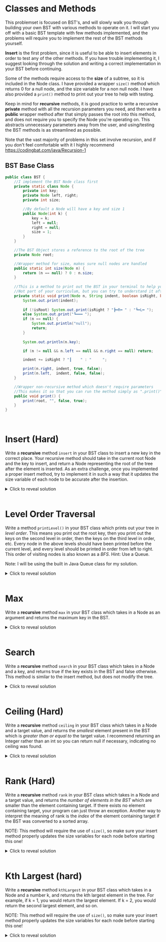 # Classes and Methods
This problemset is focused on BST's, and will slowly walk you through building your own BST with various methods to operate on it. I will start you off with a basic BST template with few methods implemented, and the problems will require you to implement the rest of the BST methods yourself.

 **Insert** is the first problem, since it is useful to be able to insert elements in order to test any of the other methods. If you have trouble implementing it, I suggest looking through the solution and writing a correct implementation in your BST before continuing. 
 
 Some of the methods require access to the **size** of a subtree, so it is included in the Node class. I have provided a wrapper `size()` method which returns 0 for a null node, and the size variable for a non null node. I have also provided a `print()` method to print out your tree to help with testing. 

 Keep in mind for **recursive** methods, it is good practice to write a recursive **private** method with all the recursion parameters you need, and then write a **public** wrapper method after that simply passes the root into this method, and does not require you to specify the Node you're operating on. This abstracts unnecessary parameters away from the user, and using/testing the BST methods is as streamlined as possible.

 Note that the vast majority of problems in this set involve recursion, and if you don't feel comfortable with it I highly recommend https://codingbat.com/java/Recursion-1

## BST Base Class
```java
public class BST {
    //I implement the BST Node class first
    private static class Node {
        private int key;
        private Node left, right;
        private int size;

        //By default a Node will have a key and size 1
        public Node(int k) {
            key = k;
            left = null;
            right = null;
            size = 1;
        }
    }

    //The BST Object stores a reference to the root of the tree
    private Node root;

    //Wrapper method for size, makes sure null nodes are handled
    public static int size(Node n) {
        return (n == null) ? 0 : n.size;
    }
    
    //This is a method to print out the BST in your terminal to help you test
    //Not part of your curriculum, but you can try to understand it after completing this problemset!
    private static void print(Node n, String indent, boolean isRight, boolean isRoot) {
        System.out.print(indent);
        
        if (!isRoot) System.out.print(isRight ? "┣━R━ " : "┗━L━ ");
        else System.out.print("┗━━━ ");
        if (n == null) {
            System.out.println("null");
            return;
        }
        
        System.out.println(n.key);

        if (n != null && n.left == null && n.right == null) return;

        indent += isRight ? "┃    " : "     ";

        print(n.right, indent, true, false);
        print(n.left,  indent, false, false);
    }

    //Wrapper non-recursive method which doesn't require parameters
    //This makes it so that you can run the method simply as ".print()" in your main method
    public void print() {
        print(root, "", false, true);
    }
} 
```
<br>

# Insert (Hard)
Write a **recursive** method `insert` in your BST class to insert a new key in the correct place. Your recursive method should take in the current root Node and the key to insert, and return a Node representing the root of the tree after the element is inserted. As an extra challenge, once you implemented a proper insert method, try to implement it in such a way that it updates the size variable of each node to be accurate after the insertion.

<details>
<summary>Click to reveal solution</summary>

## Solution
Insert for BST involves navigating to where the node would go if it existed in the list, then inserting the new node when you hit null. If the new key's value already exists, your method can simply do nothing. We can break the recursion into several cases. 

The first case is where the root is null. In this case, we can simply return a new node containing the new key. 

The next case is when the key we want to insert is less than the current node's key. In this case, we want to set the current node's ".left" to a recursive call to the left, since we know we will be inserting somewhere in the left subtree. If the key we want to insert is greater, we want to do the same but for the right.

```java
//Takes in a node and key, and returns the node after the new element is inserted
private static Node insert(Node n, int k) {
    //If current node is null, return a new node with new key
    if (n == null) return new Node(k);

    //If new key is smaller, set n.left to a recursive call
    if (k < n.key) n.left = insert(n.left, k);

    //If new key is bigger, set n.right to a recursive call
    else if (k > n.key) n.right = insert(n.right, k);

    //Update the size of the current node, and then return it
    n.size = size(n.left) + size(n.right) + 1;
    return n;

    //Note that if k == n.key, nothing happens and n is returned unchanged
}

//Public wrapper method, only takes in k and applies insert to the root
public void insert(int k) {
    root = insert(root, k);
}
```
If n is the number of elements in the BST, the worst case runtime of insert is O(n) given a completely imbalanced tree, since you may have to traverse every element in the tree before inserting. The space complexity in this worst case is O(n) as well, since you are making n recursive calls, resulting in O(n) call stack space. Even though the worst case is O(n), in the average case with a relatively balanced tree, the runtime and space complexity should both be O(logn), corresponding to the height of the tree. 
</details>
<br>

# Level Order Traversal
Write a method `printLevel()` in your BST class which prints out your tree in *level order*. This means you print out the root key, then you print out the keys on the second level in order, then the keys on the third level in order, etc. Every node in the above levels should have been printed before the current level, and every level should be printed in order from left to right. This order of visiting nodes is also known as a *BFS*. Hint: Use a Queue.

Note: I will be using the built in Java Queue class for my solution.

<details>
<summary>Click to reveal solution</summary>

## Solution
The procedure to conduct a level order traversal of a BST with a queue involves first enqueueing the root. Then, at each step, you dequeue from the queue, enqueue the children of the current node, and print out the current node. This process ensures that all the nodes of one level are visited before the next, since the next level is enqueued after all the nodes of the current level. By enqueueing the left and then the right child, every level will be printed out from left to right. 

```java
public void printLevel() {
    Queue<Node> q = new LinkedList<>();
    q.add(root); //Enqueue the root

    //Keep going until we run out of nodes to print
    while (!q.isEmpty()) {
        //Store the dequeued node
        Node temp = q.remove();

        //Enqueue the left and right if they're not null
        if (temp.left != null) q.add(temp.left);
        if (temp.right != null) q.add(temp.right);

        //Print out the current node and continue
        System.out.print(temp.key + " ");
    }
}
```
If n is the number of elements in the BST, the runtime is O(n) since each element is enqueued once and dequeued once. The space complexity is also O(n) since there is a point when the entire bottom row of the tree is enqueued. If the tree is complete, this row is about size n/2, making the space complexity O(n).
</details>
<br>

# Max
Write a **recursive** method `max` in your BST class which takes in a Node as an argument and returns the maximum key in the BST.

<details>
<summary>Click to reveal solution</summary>

## Solution
In a BST, all the nodes to the left of the current node have a key with less value, and all the nodes to the right have greater value. 

Thus, if the right is null, the current node contains the max key, and we can simply return it. 

Otherwise, we know the max is somewhere on the right, so we can recursively search the right subtree. If the given node is null we don't need to do anything, since our program will throw a Null Pointer Exception, indicating there is no max.

```java
//Takes in current node, returns max of that subtree
private static int max(Node n) {
    //If there is no right subtree, just return key
    if (n.right == null) return n.key;

    //Otherwise, recurse on the right
    return max(n.right);
}

//Wrapper method with no arguments, calls max on root
public int max() {
    return max(root);
}
```
If n is the number of nodes in the BST, the method will have a runtime of O(n) in the worst case, since the tree will be completely unbalanced to the right, and all the nodes will have to be visited before you get to the max. The space complexity in the worst case would also be O(n), since you're making n recursive calls which are stored in the call stack. However in the average case for a relatively balanced tree, the height of the tree will be on the order of logn, so both the time and space complexity would be O(logn).
</details>
<br>

# Search
Write a **recursive** method `search` in your BST class which takes in a Node and a key, and returns true if the key exists in the BST and false otherwise. This method is similar to the insert method, but does not modify the tree.

<details>
<summary>Click to reveal solution</summary>

## Solution
If the given node is null, then the given key cannot exist in the tree, so we return false. 

If the key of the given node is the same as the given key, we found it so we can return true. Otherwise, based on whether the given is less than or greater than that of the node, we can continue searching on either the left or the right.

```java
//Takes in a node and key, returns whether the key is present in the subtree
private static boolean search(Node n, int k) {
    //If n is null, the key isn't present
    if (n == null) return false;

    //If k == n.key, we've found the element
    if (k == n.key) return true;

    //If k is too small, search on the left, and otherwise search on the right
    if (k < n.key) return search(n.left, k);
    return search(n.right, k);
}

//Wrapper method which only requires k, and runs search on root
public boolean search(int k) {
    return search(root, k);
}
```
If n is the number of elements in the BST, the worst case runtime is O(n) since the tree could be completely imbalanced, and all the nodes would have to be visited. The worst case space complexity is also O(n) since we make n recursive calls, which take up call stack space. However, in the average case when the tree is relatively balanced, the height of the tree is on the order of logn, thus both the time and space complexity would be O(logn).
</details>
<br>

# Ceiling (Hard)
Write a **recursive** method `ceiling` in your BST class which takes in a Node and a target value, and returns the *smallest* element present in the BST which is *greater than or equal to* the target value. I recommend returning an Integer rather than an int so you can return null if necessary, indicating no ceiling was found.

<details>
<summary>Click to reveal solution</summary>

## Solution
If the given node is null, there is no ceiling and we can simply return null, indicating no ceiling was found.

If the target value is equal to the current node's key, we know there will be no smaller element which is greater than or equal to the target, so we can simply return the key. 

If the target value is greater than the current node's key, we know that the ceiling will have to be on the right if it exists, so we can simply recurse to the right. 

If the target value is less than the current node's key, it is *possible* that we are at the solution, but there may be a solution which is greater than or equal to the target to the left. Thus, we recurse to the left, and check the result of this recursion. If we managed to find a closer element, we will return that. If the recursion returned null indicating no ceiling was found on the left, we are at our solution and we can return the key of the current node.

```java
//Takes in current node and target, and returns an Integer (can be null)
private static Integer ceiling(Node n, int target) {
    //If n is null, no ceiling was found so we return null 
    if (n == null) return null;

    //If we found the exact key, we can simply return it
    if (target == n.key) return n.key;
    
    //If we are still less than target, we know our solution is on the right
    if (target > n.key) return ceiling(n.right, target);

    //If we're greater, we first store the result to the left    
    Integer leftCeil = ceiling(n.left, target);
    
    //If no ceiling found, return current key
    //Otherwise, return that value
    return (leftCeil == null) ? n.key : leftCeil;
}

//Wrapper method which only needs target, and runs ceiling on root
public Integer ceiling(int target) {
    return ceiling(root, target);
}
```
If n is the number of elements in the BST, the worst case is that we get a completely unbalanced tree and we go all the way to the bottom, in which case the time and space complexity are O(n), since we must visit every node and make n recursive calls, which take up call stack space. In the average case where the tree is relatively balanced, the height is on the order of logn, so the runtime and space complexity would be O(logn).
</details>
<br>

# Rank (Hard)
Write a **recursive** method `rank` in your BST class which takes in a Node and a target value, and returns the *number of elements in the BST* which are smaller than the element containing target. If there exists no element containing target, your program can just throw an exception. Another way to interpret the meaning of rank is the *index* of the element containing target if the BST was converted to a sorted array. 

NOTE: This method will require the use of `size()`, so make sure your insert method properly updates the size variables for each node before starting this one!

<details>
<summary>Click to reveal solution</summary>

## Solution
In order to find the rank of the given element, we must locate the node containing the element, and then use the size of the left subtree to determine the number of elements less than the target. Note that as we traverse to the right, we may be excluding all the smaller elements that were in the left subtree, so we need to handle that as a special case.

If the given node is null, we don't need to do anything, and we can let the program throw a NPE.

If the target is equal to the current node's key, we can simply return the size of the left subtree, since the left subtree consists of all the elements which are smaller than the current node.

If the target is less than the current node's key, we need to continue searching for the target recursively on the left

If the target is greater than the current node's key, we need to continue searching recursively on the right. Unfortunately, when we go to the right, we are no longer considering all the elements which are less in the left subtree, and the current node. Thus, we return 1 + the size of the left subtree + the recursive call. This ensures we are counting the size of the left subtree and the current node as elements which are less.

```java
//Takes in the current node and a target, returns the rank of the target in the tree
private static int rank(Node n, int target) {
    //If we find the target, we can simply return the size of the left subtree
    if (target == n.key) return size(n.left);
    
    //If target is less, we can recursively search on the left
    if (target < n.key) return rank(n.left, target);
    
    //If it's greater, we need to add size(n.left) + 1 to the rank in the right subtree
    return size(n.left) + 1 + rank(n.right, target);
}

//Wrapper method which only needs target and calls rank on root
public int rank(int target) {
    return rank(root, target);
}
```
If n is the number of elements in the BST, the worst case is that we get a completely unbalanced tree and we go all the way to the bottom, in which case the time and space complexity are O(n), since we must visit every node and make n recursive calls, which take up call stack space. In the average case where the tree is relatively balanced, the height is on the order of logn, so the runtime and space complexity would be O(logn).
</details>
<br>

# Kth Largest (hard)
Write a **recursive** method `kthLargest` in your BST class which takes in a Node and a number k, and returns the kth largest element in the tree. For example, if k = 1, you would return the largest element. If k = 2, you would return the second largest element, and so on.

NOTE: This method will require the use of `size()`, so make sure your insert method properly updates the size variables for each node before starting this one!

<details>
<summary>Click to reveal solution</summary>

## Solution
The important quantity to consider when finding the kth largest element is the size of the right subtree. Since the right subtree contains all the elements greater than the current node, we know we're at the kth largest element if its size is k-1. If it's bigger or smaller, we can search recursively to the left or right, but we have to careful when going to the left, because we need to adjust our k to account for all the greater elements on the right subtree that we are no longer considering.

If our current node is null, there is no kth largest so the input was invalid. We can just let Java throw a Null Pointer Exception, so we don't need to do anything in this case.

If the size of the right subtree is k-1, we are at the kth largest so we can simply return the current key.

If the size of the right subtree is greater than k-1, we know our kth largest is in the right subtree, so we can continue searching there.

If the size of the right subtree is less than k-1, we know our kth largest is in the left subtree. As we go to the left, we don't actually want the kth largest in the left subtree, we want to adjust it so it's not considering everything to the right of it. Thus, we pass in k - size of right subtree - 1, which accounts for the right subtree and the current node.

```java
//Takes in current node and k, returns the key of the kth largest element in the subtree
private static int kthLargest(Node n, int k) {
    //If the size of the right subtree is k-1, just return key
    if (size(n.right) == k-1) return n.key;

    //If it's bigger, recursively search on the right
    if (size(n.right) >= k) return kthLargest(n.right, k);
    
    //If it's smaller, search on the left, but adjust k to remove current node and right subtree
    return kthLargest(n.left, k-size(n.right)-1);
}

//Wrapper method which only needs k, and runs kthLargest on root
public Integer kthLargest(int k) {
    return kthLargest(root, k);
}
```
If n is the number of elements in the BST, the worst case is that we get a completely unbalanced tree and we go all the way to the bottom, in which case the time and space complexity are O(n), since we must visit every node and make n recursive calls, which take up call stack space. In the average case where the tree is relatively balanced, the height is on the order of logn, so the runtime and space complexity would be O(logn).
</details>